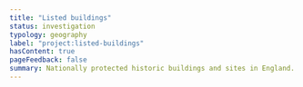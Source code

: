 ```yaml
---
title: "Listed buildings"
status: investigation
typology: geography
label: "project:listed-buildings"
hasContent: true
pageFeedback: false
summary: Nationally protected historic buildings and sites in England.
---
```


